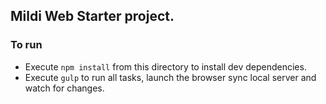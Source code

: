## Mildi Web Starter project.

### To run
- Execute `npm install` from this directory to install dev dependencies.
- Execute `gulp` to run all tasks, launch the browser sync local server and watch for changes.
